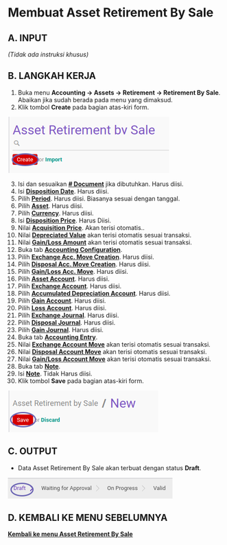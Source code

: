 # Membuat Asset Retirement By Sale

## A. INPUT

*(Tidak ada instruksi khusus)*

## B. LANGKAH KERJA

1. Buka menu **Accounting -> Assets -> Retirement -> Retirement By Sale**. Abaikan jika sudah berada pada menu yang dimaksud.
2. Klik tombol **Create** pada bagian atas-kiri form.

![](../../img/asset-retirement-sale/tombol-create.png)

3. Isi dan sesuaikan **[# Document](./penjelasan.md#field-document)** jika dibutuhkan. Harus diisi.
4. Isi **[Disposition Date](./penjelasan.md#field-date)**. Harus diisi.
5. Pilih **[Period](./penjelasan.md#field-period)**. Harus diisi. Biasanya sesuai dengan tanggal.
6. Pilih **[Asset](./penjelasan.md#field-asset)**. Harus diisi.
7. Pilih **[Currency](./penjelasan.md#field-currency)**. Harus diisi.
8. Isi **[Disposition Price](./penjelasan.md#field-disposition-price)**. Harus Diisi.
9. Nilai **[Acquisition Price](./penjelasan.md#field-acquisition-price)**. Akan terisi otomatis..
10. Nilai **[Depreciated Value](./penjelasan.md#field-depreciated-value)** akan terisi otomatis sesuai transaksi.
11. Nilai **[Gain/Loss Amount](./penjelasan.md#field-gain-loss-amount)** akan terisi otomatis sesuai transaksi.
12. Buka tab **[Accounting Configuration](./penjelasan.md#tab-accounting-configuration)**.
13. Pilih **[Exchange Acc. Move Creation](./penjelasan.md#field-exchange-acc-move-creation)**. Harus diisi.
14. Pilih **[Disposal Acc. Move Creation](./penjelasan.md#field-disposal-acc-move-creation)**. Harus diisi.
15. Pilih **[Gain/Loss Acc. Move](./penjelasan.md#field-gain-loss-acc-move-creation)**. Harus diisi.
16. Pilih **[Asset Account](./penjelasan.md#field-asset-account)**. Harus diisi.
17. Pilih **[Exchange Account](./penjelasan.md#field-exchange-account)**. Harus diisi.
18. Pilih **[Accumulated Depreciation Account](./penjelasan.md#field-accumulated-depreciation-account)**. Harus diisi.
19. Pilih **[Gain Account](./penjelasan.md#field-gain-account)**. Harus diisi.
20. Pilih **[Loss Account](./penjelasan.md#field-loss-account)**. Harus diisi.
21. Pilih **[Exchange Journal](./penjelasan.md#field-exchange-journal)**. Harus diisi.
22. Pilih **[Disposal Journal](./penjelasan.md#field-disposal-journal)**. Harus diisi.
23. Pilih **[Gain Journal](./penjelasan.md#field-gain-journal)**. Harus diisi.
24. Buka tab **[Accounting Entry](./penjelasan.md#tab-tab-accounting-entry)**.
25. Nilai **[Exchange Account Move](./penjelasan.md#field-exchange-acc-move)** akan terisi otomatis sesuai transaksi.
26. Nilai **[Disposal Account Move](./penjelasan.md#field-disposal-acc-move)** akan terisi otomatis sesuai transaksi.
27. Nilai **[Gain/Loss Account Move](./penjelasan.md#field-gain-loss-acc-move)** akan terisi otomatis sesuai transaksi.
28. Buka tab **[Note](./penjelasan.md#tab-note)**.
29. Isi **[Note](./penjelasan.md#field-note)**. Tidak Harus diisi.
30. Klik tombol **Save** pada bagian atas-kiri form.

![](../../img/asset-retirement-sale/tombol-simpan.png)

## C. OUTPUT

* Data Asset Retirement By Sale akan terbuat dengan status **Draft**.

![](../../img/asset-retirement-sale/status-draft.png)

## D. KEMBALI KE MENU SEBELUMNYA

[**Kembali ke menu Asset Retirement By Sale**](./../asset-retirement-sale.md)
